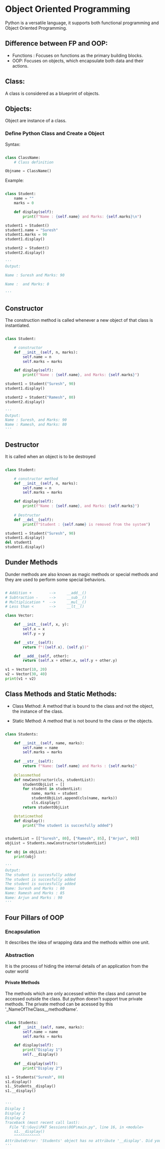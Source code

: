 # Object Oriented Programming

Python is a versatile language, it supports both functional programming and Object Oriented Programming.


## Difference between FP and OOP:

- Functions : Focuses on functions as the primary building blocks.
- OOP: Focuses on objects, which encapsulate both data and their actions.

## Class:
A class is considered as a blueprint of objects.

## Objects:
Object are instance of a class.


### Define Python Class and Create a Object

Syntax:

```python

class ClassName:
    # Class definition

Objname = ClassName()
```

Example:

```python

class Student:
    name = ""
    marks = 0

    def display(self):
        print(f"Name : {self.name} and Marks: {self.marks}\n")

student1 = Student()
student1.name = "Suresh"
student1.marks = 90
student1.display()

student2 = Student()
student2.display()

'''
Output:

Name : Suresh and Marks: 90

Name :  and Marks: 0

'''
```


## Constructor

The construction method is called whenever a new object of that class is instantiated.

```python

class Student:

    # constructor
    def __init__(self, n, marks):
        self.name = n
        self.marks = marks

    def display(self):
        print(f"Name : {self.name}, and Marks: {self.marks}")

student1 = Student("Suresh", 90)
student1.display()

student2 = Student("Ramesh", 80)
student2.display()

'''
Output:
Name : Suresh, and Marks: 90
Name : Ramesh, and Marks: 80
'''
```

## Destructor
It is called when an object is to be destroyed

```python

class Student:

    # constructor method
    def __init__(self, n, marks):
        self.name = n
        self.marks = marks

    def display(self):
        print(f"Name : {self.name}, and Marks: {self.marks}")
    
    # Destructor
    def __del__(self):
        print(f"Student : {self.name} is removed from the system")

student1 = Student("Suresh", 90)
student1.display()
del student1
student1.display()
```


## Dunder Methods
Dunder methods are also known as magic methods or special methods and they are used to perform some special behaviors.

```python

# Addition +        -->     __add__()
# Subtraction -     -->     __sub__()
# Multiplication *  -->     __mul__()
# Less than <       -->     __lt__()

class Vector:

    def __init__(self, x, y):
        self.x = x
        self.y = y

    def __str__(self):
        return f"({self.x}, {self.y})"

    def __add__(self, other):
        return (self.x + other.x, self.y + other.y)

v1 = Vector(10, 20)
v2 = Vector(30, 40)
print(v1 + v2)

```

## Class Methods and Static Methods:

- Class Method: A method that is bound to the class and not the object, the instance of the class.

- Static Method: A method that is not bound to the class or the objects.

```python

class Students:

    def __init__(self, name, marks):
        self.name = name
        self.marks = marks
    
    def __str__(self):
        return f"Name: {self.name} and Marks : {self.marks}"
    
    @classmethod
    def newConstructor(cls, studentList):
        studentObjList = []
        for student in studentList:
            name, marks = student
            studentObjList.append(cls(name, marks))
            cls.display()
        return studentObjList

    @staticmethod
    def display():
        print("The student is succesfully added")


studentList = [["Suresh", 80], ["Ramesh", 85], ["Arjun", 90]]
objList = Students.newConstructor(studentList)

for obj in objList:
    print(obj)

'''
Output:
The student is succesfully added
The student is succesfully added
The student is succesfully added
Name: Suresh and Marks : 80
Name: Ramesh and Marks : 85
Name: Arjun and Marks : 90
'''
```

## Four Pillars of OOP

### Encapsulation

It describes the idea of wrapping data and the methods within one unit.

### Abstraction

It is the process of hiding the internal details of an application from the outer world

#### Private Methods

The methods which are only accessed within the class and cannot be accessed outside the class. But python doesn't support true private methods. The private method can be acessed by this '_NameOfTheClass__methodName'.

```python

class Students:
    def __init__(self, name, marks):
        self.name = name
        self.marks = marks

    def display(self):
        print("Display 1")
        self.__display()
    
    def __display(self):
        print("Display 2")

s1 = Students("Suresh", 80)
s1.display()
s1._Students__display()
s1.__display()


'''
Display 1
Display 2
Display 2
Traceback (most recent call last):
  File "E:\Guvi\PAT Sessions\OOP\main.py", line 16, in <module>
    s1.__display()
    ^^^^^^^^^^^^
AttributeError: 'Students' object has no attribute '__display'. Did you mean: 'display'?
'''
```